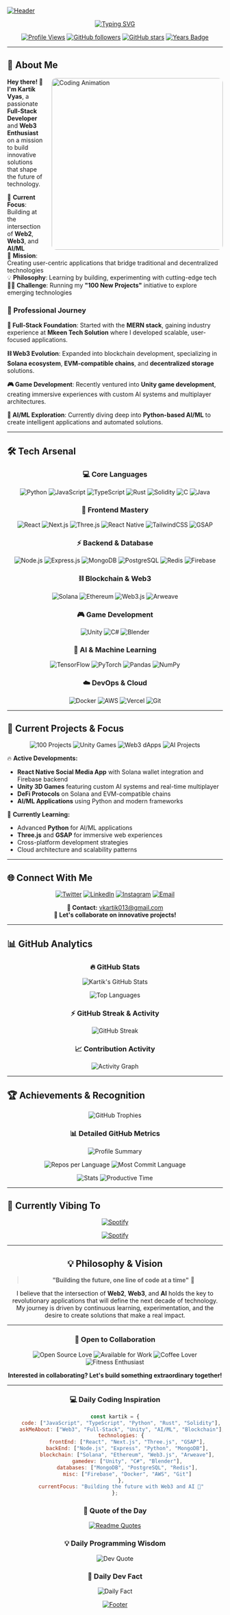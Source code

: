 [![Header](https://capsule-render.vercel.app/api?type=waving&color=gradient&customColorList=1,2,3,4,12&height=300&section=header&text=Kartik%20Vyas&fontSize=90&fontAlignY=35&desc=Web3%20•%20Full-Stack%20•%20Game%20Developer%20•%20AI%20Enthusiast&descAlignY=55&descSize=20&animation=twinkling)](https://github.com/kartikvyas1604)

<div align="center">

[![Typing SVG](https://readme-typing-svg.herokuapp.com?font=JetBrains+Mono&size=28&duration=4000&pause=1000&color=36BCF7&center=true&vCenter=true&width=700&height=80&lines=Building+the+Future+with+Code+🚀;Web3+%26+Blockchain+Expert+⛓️;Unity+Game+Developer+🎮;Full-Stack+MERN+Developer+🌐;AI+%26+Machine+Learning+Explorer+🤖;100+Projects+Challenge+Runner+🎯)](https://github.com/kartikvyas1604)

</div>

<div align="center">
  
[![Profile Views](https://komarev.com/ghpvc/?username=kartikvyas1604&label=Profile%20Views&color=0e75b6&style=for-the-badge&abbreviated=true)](https://github.com/kartikvyas1604)
[![GitHub followers](https://img.shields.io/github/followers/kartikvyas1604?label=Followers&style=for-the-badge&color=blue&logo=github)](https://github.com/kartikvyas1604?tab=followers)
[![GitHub stars](https://img.shields.io/github/stars/kartikvyas1604?label=Total%20Stars&style=for-the-badge&color=yellow&logo=github)](https://github.com/kartikvyas1604)
[![Years Badge](https://badges.pufler.dev/years/kartikvyas1604?style=for-the-badge&color=blue&logo=github)](https://badges.pufler.dev/years/kartikvyas1604)

</div>

---

## 🚀 About Me

<img align="right" alt="Coding Animation" width="400" src="https://raw.githubusercontent.com/abhisheknaiidu/abhisheknaiidu/master/code.gif" style="border-radius: 10px; margin: 0 0 20px 20px;">

**Hey there! 👋 I'm Kartik Vyas**, a passionate **Full-Stack Developer** and **Web3 Enthusiast** on a mission to build innovative solutions that shape the future of technology.

🌟 **Current Focus**: Building at the intersection of **Web2**, **Web3**, and **AI/ML**  
🎯 **Mission**: Creating user-centric applications that bridge traditional and decentralized technologies  
💡 **Philosophy**: Learning by building, experimenting with cutting-edge tech  
🏃‍♂️ **Challenge**: Running my **"100 New Projects"** initiative to explore emerging technologies

### 💼 Professional Journey

**🚀 Full-Stack Foundation**: Started with the **MERN stack**, gaining industry experience at **Mkeen Tech Solution** where I developed scalable, user-focused applications.

**⛓️ Web3 Evolution**: Expanded into blockchain development, specializing in **Solana ecosystem**, **EVM-compatible chains**, and **decentralized storage** solutions.

**🎮 Game Development**: Recently ventured into **Unity game development**, creating immersive experiences with custom AI systems and multiplayer architectures.

**🤖 AI/ML Exploration**: Currently diving deep into **Python-based AI/ML** to create intelligent applications and automated solutions.

---

## 🛠️ Tech Arsenal

<div align="center">

### 💻 **Core Languages**
![Python](https://img.shields.io/badge/Python-3776AB?style=for-the-badge&logo=python&logoColor=white)
![JavaScript](https://img.shields.io/badge/JavaScript-F7DF1E?style=for-the-badge&logo=javascript&logoColor=black)
![TypeScript](https://img.shields.io/badge/TypeScript-007ACC?style=for-the-badge&logo=typescript&logoColor=white)
![Rust](https://img.shields.io/badge/Rust-000000?style=for-the-badge&logo=rust&logoColor=white)
![Solidity](https://img.shields.io/badge/Solidity-363636?style=for-the-badge&logo=solidity&logoColor=white)
![C](https://img.shields.io/badge/C-00599C?style=for-the-badge&logo=c&logoColor=white)
![Java](https://img.shields.io/badge/Java-ED8B00?style=for-the-badge&logo=openjdk&logoColor=white)

### 🎨 **Frontend Mastery**
![React](https://img.shields.io/badge/React-20232A?style=for-the-badge&logo=react&logoColor=61DAFB)
![Next.js](https://img.shields.io/badge/Next.js-000000?style=for-the-badge&logo=next.js&logoColor=white)
![Three.js](https://img.shields.io/badge/Three.js-000000?style=for-the-badge&logo=three.js&logoColor=white)
![React Native](https://img.shields.io/badge/React_Native-20232A?style=for-the-badge&logo=react&logoColor=61DAFB)
![TailwindCSS](https://img.shields.io/badge/Tailwind_CSS-38B2AC?style=for-the-badge&logo=tailwind-css&logoColor=white)
![GSAP](https://img.shields.io/badge/GSAP-88CE02?style=for-the-badge&logo=greensock&logoColor=white)

### ⚡ **Backend & Database**
![Node.js](https://img.shields.io/badge/Node.js-43853D?style=for-the-badge&logo=node.js&logoColor=white)
![Express.js](https://img.shields.io/badge/Express.js-404D59?style=for-the-badge&logo=express&logoColor=white)
![MongoDB](https://img.shields.io/badge/MongoDB-4EA94B?style=for-the-badge&logo=mongodb&logoColor=white)
![PostgreSQL](https://img.shields.io/badge/PostgreSQL-316192?style=for-the-badge&logo=postgresql&logoColor=white)
![Redis](https://img.shields.io/badge/Redis-DC382D?style=for-the-badge&logo=redis&logoColor=white)
![Firebase](https://img.shields.io/badge/Firebase-039BE5?style=for-the-badge&logo=firebase&logoColor=white)

### ⛓️ **Blockchain & Web3**
![Solana](https://img.shields.io/badge/Solana-9945FF?style=for-the-badge&logo=solana&logoColor=white)
![Ethereum](https://img.shields.io/badge/Ethereum-3C3C3D?style=for-the-badge&logo=ethereum&logoColor=white)
![Web3.js](https://img.shields.io/badge/Web3.js-F16822?style=for-the-badge&logo=web3.js&logoColor=white)
![Arweave](https://img.shields.io/badge/Arweave-222326?style=for-the-badge&logo=arweave&logoColor=white)

### 🎮 **Game Development**
![Unity](https://img.shields.io/badge/Unity-100000?style=for-the-badge&logo=unity&logoColor=white)
![C#](https://img.shields.io/badge/C%23-239120?style=for-the-badge&logo=c-sharp&logoColor=white)
![Blender](https://img.shields.io/badge/Blender-F5792A?style=for-the-badge&logo=blender&logoColor=white)

### 🤖 **AI & Machine Learning**
![TensorFlow](https://img.shields.io/badge/TensorFlow-FF6F00?style=for-the-badge&logo=tensorflow&logoColor=white)
![PyTorch](https://img.shields.io/badge/PyTorch-EE4C2C?style=for-the-badge&logo=pytorch&logoColor=white)
![Pandas](https://img.shields.io/badge/Pandas-150458?style=for-the-badge&logo=pandas&logoColor=white)
![NumPy](https://img.shields.io/badge/NumPy-013243?style=for-the-badge&logo=numpy&logoColor=white)

### ☁️ **DevOps & Cloud**
![Docker](https://img.shields.io/badge/Docker-2496ED?style=for-the-badge&logo=docker&logoColor=white)
![AWS](https://img.shields.io/badge/Amazon_AWS-232F3E?style=for-the-badge&logo=amazon-aws&logoColor=white)
![Vercel](https://img.shields.io/badge/Vercel-000000?style=for-the-badge&logo=vercel&logoColor=white)
![Git](https://img.shields.io/badge/Git-F05032?style=for-the-badge&logo=git&logoColor=white)

</div>

---

## 🎯 Current Projects & Focus

<div align="center">

![100 Projects](https://img.shields.io/badge/100%20Projects%20Challenge-🎯%20In%20Progress-FF6B6B?style=for-the-badge&labelColor=000000)
![Unity Games](https://img.shields.io/badge/Unity%20Games-🎮%20Active%20Development-000000?style=for-the-badge&logo=unity&logoColor=white)
![Web3 dApps](https://img.shields.io/badge/Web3%20dApps-⛓️%20Building-9945FF?style=for-the-badge&logo=solana&logoColor=white)
![AI Projects](https://img.shields.io/badge/AI%20Projects-🤖%20Exploring-FF6B35?style=for-the-badge&logo=python&logoColor=white)

</div>

🔥 **Active Developments:**
- **React Native Social Media App** with Solana wallet integration and Firebase backend
- **Unity 3D Games** featuring custom AI systems and real-time multiplayer
- **DeFi Protocols** on Solana and EVM-compatible chains
- **AI/ML Applications** using Python and modern frameworks

🌱 **Currently Learning:**
- Advanced **Python** for AI/ML applications
- **Three.js** and **GSAP** for immersive web experiences
- Cross-platform development strategies
- Cloud architecture and scalability patterns

---

## 🌐 Connect With Me

<div align="center">

[![Twitter](https://img.shields.io/badge/Twitter-1DA1F2?style=for-the-badge&logo=twitter&logoColor=white)](https://x.com/0xKartikvyas)
[![LinkedIn](https://img.shields.io/badge/LinkedIn-0077B5?style=for-the-badge&logo=linkedin&logoColor=white)](https://www.linkedin.com/in/kartik-vyas-7183b8238/)
[![Instagram](https://img.shields.io/badge/Instagram-E4405F?style=for-the-badge&logo=instagram&logoColor=white)](https://www.instagram.com/0xkartikvyas)
[![Email](https://img.shields.io/badge/Email-D14836?style=for-the-badge&logo=gmail&logoColor=white)](mailto:vkartik013@gmail.com)

</div>

<div align="center">

**📧 Contact:** [vkartik013@gmail.com](mailto:vkartik013@gmail.com)  
**💬 Let's collaborate on innovative projects!**

</div>

---

## 📊 GitHub Analytics

<div align="center">

### 🔥 **GitHub Stats**

![Kartik's GitHub Stats](https://github-readme-stats.vercel.app/api?username=kartikvyas1604&show_icons=true&count_private=true&hide_border=true&title_color=00d9ff&icon_color=00d9ff&text_color=c9d1d9&bg_color=0d1117&theme=react&ring_color=00d9ff&fire=ff6b35&sideNums=c9d1d9)

![Top Languages](https://github-readme-stats.vercel.app/api/top-langs/?username=kartikvyas1604&layout=compact&hide_border=true&title_color=00d9ff&text_color=c9d1d9&bg_color=0d1117&theme=react&langs_count=10&card_width=445)

</div>

<div align="center">

### ⚡ **GitHub Streak & Activity**

![GitHub Streak](https://streak-stats.demolab.com/?user=kartikvyas1604&theme=react&hide_border=true&background=0D1117&stroke=00d9ff&ring=00d9ff&fire=ff6b35&currStreakLabel=00d9ff&sideNums=c9d1d9&currStreakNum=00d9ff&sideLabels=c9d1d9)

</div>

<div align="center">

### 📈 **Contribution Activity**

![Activity Graph](https://github-readme-activity-graph.vercel.app/graph?username=kartikvyas1604&bg_color=0d1117&color=c9d1d9&line=00d9ff&point=00d9ff&area=true&hide_border=true&theme=react-dark&custom_title=Kartik%27s%20Contribution%20Graph)

</div>

---

## 🏆 Achievements & Recognition

<div align="center">

![GitHub Trophies](https://github-profile-trophy.vercel.app/?username=kartikvyas1604&theme=algolia&no-frame=true&no-bg=false&margin-w=4&column=7&title=Stars,Followers,Commits,Repositories,MultipleLang,PullRequest,Issues)

</div>

<div align="center">

### 📊 **Detailed GitHub Metrics**

![Profile Summary](https://github-profile-summary-cards.vercel.app/api/cards/profile-details?username=kartikvyas1604&theme=github_dark)

</div>

<div align="center">

![Repos per Language](https://github-profile-summary-cards.vercel.app/api/cards/repos-per-language?username=kartikvyas1604&theme=github_dark)
![Most Commit Language](https://github-profile-summary-cards.vercel.app/api/cards/most-commit-language?username=kartikvyas1604&theme=github_dark)

![Stats](https://github-profile-summary-cards.vercel.app/api/cards/stats?username=kartikvyas1604&theme=github_dark)
![Productive Time](https://github-profile-summary-cards.vercel.app/api/cards/productive-time?username=kartikvyas1604&theme=github_dark&utcOffset=5.5)

</div>

---

## 🎵 Currently Vibing To

<div align="center">

[![Spotify](https://img.shields.io/badge/Spotify-1ED760?style=for-the-badge&logo=spotify&logoColor=white)](https://open.spotify.com/user/kartikvyas1604)

[![Spotify](https://spotify-github-profile.vercel.app/api/view?uid=31k3wgdgopqnlfqf6avkgcam4jby&cover_image=true&theme=default&show_offline=false&background_color=121212&interchange=true&bar_color=53b14f&bar_color_cover=true)](https://open.spotify.com/user/31k3wgdgopqnlfqf6avkgcam4jby)

</div>

---

<div align="center">

## 💡 Philosophy & Vision

> **"Building the future, one line of code at a time"** 🚀

I believe that the intersection of **Web2**, **Web3**, and **AI** holds the key to revolutionary applications that will define the next decade of technology. My journey is driven by continuous learning, experimentation, and the desire to create solutions that make a real impact.

---

### 🤝 Open to Collaboration

![Open Source Love](https://img.shields.io/badge/Open%20Source-❤️-red?style=for-the-badge&logo=heart&logoColor=white)
![Available for Work](https://img.shields.io/badge/Available%20for-Freelance-brightgreen?style=for-the-badge&logo=handshake&logoColor=white)
![Coffee Lover](https://img.shields.io/badge/Fueled%20by-☕%20Coffee-brown?style=for-the-badge&logo=coffee&logoColor=white)
![Fitness Enthusiast](https://img.shields.io/badge/Fitness-💪%20Calisthenics-orange?style=for-the-badge&logo=strong&logoColor=white)

**Interested in collaborating? Let's build something extraordinary together!**

---

### 💻 **Daily Coding Inspiration**
```javascript
const kartik = {
    code: ["JavaScript", "TypeScript", "Python", "Rust", "Solidity"],
    askMeAbout: ["Web3", "Full-Stack", "Unity", "AI/ML", "Blockchain"],
    technologies: {
        frontEnd: ["React", "Next.js", "Three.js", "GSAP"],
        backEnd: ["Node.js", "Express", "Python", "MongoDB"],
        blockchain: ["Solana", "Ethereum", "Web3.js", "Arweave"],
        gamedev: ["Unity", "C#", "Blender"],
        databases: ["MongoDB", "PostgreSQL", "Redis"],
        misc: ["Firebase", "Docker", "AWS", "Git"]
    },
    currentFocus: "Building the future with Web3 and AI 🚀"
};
```

### 🌟 **Quote of the Day**

[![Readme Quotes](https://quotes-github-readme.vercel.app/api?type=horizontal&theme=dark)](https://github.com/piyushsuthar/github-readme-quotes)

### 💡 **Daily Programming Wisdom**

![Dev Quote](https://github-readme-quotes.vercel.app/api?type=horizontal&theme=dark)

### 🎯 **Daily Dev Fact**

![Daily Fact](https://readme-jokes.vercel.app/api?hideBorder&theme=dark&bgColor=%23000000)


[![Footer](https://capsule-render.vercel.app/api?type=waving&color=gradient&customColorList=1,2,3,4,12&height=100&section=footer)](https://github.com/kartikvyas1604)

</div>